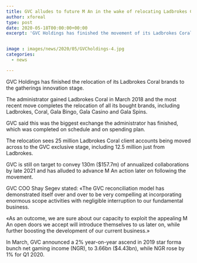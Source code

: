 ```yaml
---
title: GVC alludes to future M An in the wake of relocating Ladbrokes Coral to its platform
author: xforeal 
type: post
date: 2020-05-18T00:00:00+00:00
excerpt: 'GVC Holdings has finished the movement of its Ladbrokes Coral brands to the gatherings innovation platform '


image : images/news/2020/05/GVCholdings-4.jpg
categories:
  - news

---
```

GVC Holdings has finished the relocation of its Ladbrokes Coral brands to the gatherings innovation stage. 

The administrator gained Ladbrokes Coral in March 2018 and the most recent move completes the relocation of all its bought brands, including Ladbrokes, Coral, Gala Bingo, Gala Casino and Gala Spins. 

GVC said this was the biggest exchange the administrator has finished, which was completed on schedule and on spending plan. 

The relocation sees 25 million Ladbrokes Coral client accounts being moved across to the GVC exclusive stage, including 12.5 million just from Ladbrokes. 

GVC is still on target to convey 130m ($157.7m) of annualized collaborations by late 2021 and has alluded to advance M An action later on following the movement. 

GVC COO Shay Segev stated: &#171;The GVC reconciliation model has demonstrated itself over and over to be very compelling at incorporating enormous scope activities with negligible interruption to our fundamental business. 

&#171;As an outcome, we are sure about our capacity to exploit the appealing M An open doors we accept will introduce themselves to us later on, while further boosting the development of our current business.&#187; 

In March, GVC announced a 2&percnt; year-on-year ascend in 2019 star forma bunch net gaming income (NGR), to 3.66bn ($4.43bn), while NGR rose by 1&percnt; for Q1 2020.